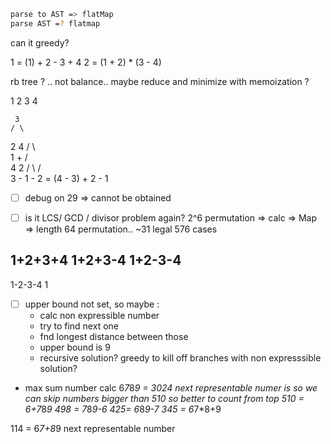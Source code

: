 ```bash
parse to AST => flatMap
parse AST =? flatmap
```
can it 
greedy?

1 = (1) + 2 - 3 + 4
2 = (1 + 2) * (3 - 4)

rb tree ?
.. not balance.. maybe reduce and minimize with memoization ?

1 2 3 4

     3
    / \
   2  4
  / \     
 1
           + 
         /   \
        4     2
       / \   / \
      3  -  1  -
2 = (4 - 3) + 2 - 1

- [ ] debug on 29 => cannot be obtained
- [ ] is it LCS/ GCD / divisor problem again?
2^6 permutation => calc => Map => length
64 permutation.. ~31 legal
576 cases


1+2+3+4
1+2+3-4
1+2-3-4
-------
1-2-3-4
1 
- [ ] upper bound not set, so maybe :
    - calc non expressible number
    - try to find next one
    - fnd longest distance between those
    - upper bound is 9
    - recursive solution? greedy to kill off branches with non expresssible solution?
- max sum number calc 6*7*8*9 = 3024
next representable numer is
so we can skip numbers bigger than 510
so better to count from top
510 = 6+7*8*9
498 = 7*8*9-6
425= 6*8*9-7
345 = 6*7*8+9 

114 = 6*7+8*9 next representable number
